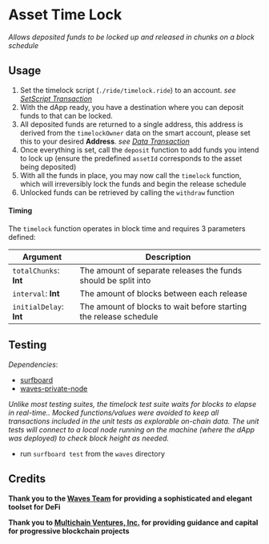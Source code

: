 # Asset Time Lock
_Allows deposited funds to be locked up and released in chunks on a block schedule_

## Usage

1. Set the timelock script (`./ride/timelock.ride`) to an account. _see [SetScript Transaction](https://docs.wavesplatform.com/en/blockchain/transaction-type/set-script-transaction.html)_
2. With the dApp ready, you have a destination where you can deposit funds to that can be locked.
2. All deposited funds are returned to a single address, this address is derived from the `timelockOwner` data on the smart account, please set this to your desired **Address**. _see [Data Transaction](https://docs.wavesplatform.com/en/blockchain/transaction-type/data-transaction.html)_
3. Once everything is set, call the `deposit` function to add funds you intend to lock up (ensure the predefined `assetId` corresponds to the asset being deposited)
4. With all the funds in place, you may now call the `timelock` function, which will irreversibly lock the funds and begin the release schedule
5. Unlocked funds can be retrieved by calling the `withdraw` function

#### Timing

The `timelock` function operates in block time and requires 3 parameters defined:

| Argument | Description |
| --- | --- |
| `totalChunks`: **Int** | The amount of separate releases the funds should be split into |
| `interval`: **Int** | The amount of blocks between each release  |
| `initialDelay`: **Int** | The amount of blocks to wait before starting the release schedule |

## Testing

_Dependencies_:
- [surfboard](https://www.npmjs.com/package/@waves/surfboard)
- [waves-private-node](https://hub.docker.com/r/wavesplatform/waves-private-node)

_Unlike most testing suites, the timelock test suite waits for blocks to elapse in real-time.. Mocked functions/values were avoided to keep all transactions included in the unit tests as explorable on-chain data.
The unit tests will connect to a local node running on the machine (where the dApp was deployed) to check block height as needed._

- run `surfboard test` from the `waves` directory

## Credits

**Thank you to the [Waves Team](https://wavesplatform.org) for providing a sophisticated and elegant toolset for DeFi**

**Thank you to [Multichain Ventures, Inc.](https://multichain.ventures) for providing guidance and capital for progressive blockchain projects**
